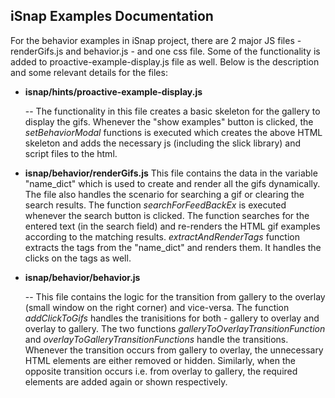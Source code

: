 ## iSnap Examples Documentation
For the behavior examples in iSnap project, there are 2 major JS files - renderGifs.js and behavior.js - and one css file. Some of the functionality is added to proactive-example-display.js file as well. Below is the description and some relevant details for the files: 

  - **isnap/hints/proactive-example-display.js**
    
      -- The functionality in this file creates a basic skeleton for the gallery to display the gifs. Whenever the "show examples" button is clicked, the *setBehaviorModal* functions is executed which creates the above HTML skeleton and adds the necessary js (including the slick library) and script files to the html. 
      
  - **isnap/behavior/renderGifs.js**
     This file contains the data in the variable "name_dict" which is used to create and render all the gifs dynamically. The file also handles the scenario for searching a gif or clearing the search results. The function *searchForFeedBackEx* is executed whenever the search button is clicked. The function searches for the entered text (in the search field) and re-renders the HTML gif examples according to the matching results. *extractAndRenderTags* function extracts the tags from the "name_dict" and renders them. It handles the clicks on the tags as well.
  
  - **isnap/behavior/behavior.js**

      -- This file contains the logic for the transition from gallery to the overlay (small window on the right corner) and vice-versa. The function *addClickToGifs* handles the tranisitions for both - gallery to overlay and overlay to gallery. The two functions *galleryToOverlayTransitionFunction* and *overlayToGalleryTransitionFunctions* handle the transitions. Whenever the transition occurs from gallery to overlay, the unnecessary HTML elements are either removed or hidden. Similarly, when the opposite transition occurs i.e. from overlay to gallery, the required elements are added again or shown respectively.

